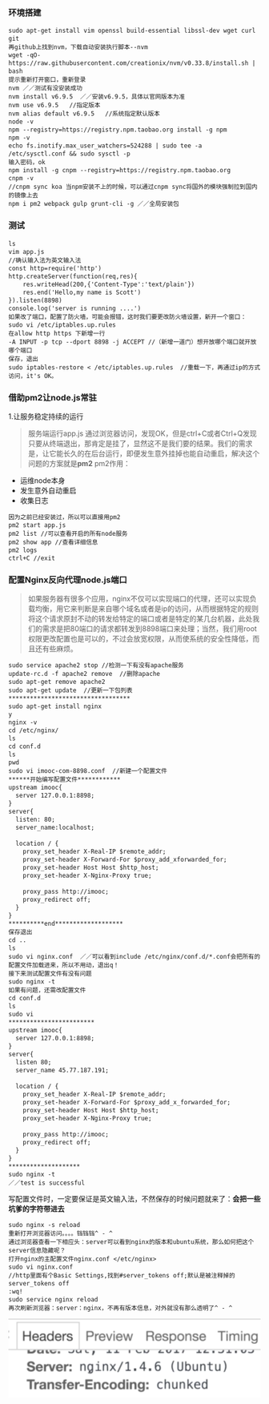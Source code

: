 ### 环境搭建
```
sudo apt-get install vim openssl build-essential libssl-dev wget curl git 
再github上找到nvm，下载自动安装执行脚本--nvm
wget -qO- https://raw.githubusercontent.com/creationix/nvm/v0.33.8/install.sh | bash
提示重新打开窗口，重新登录
nvm ／／测试有没安装成功
nvm install v6.9.5  ／／安装v6.9.5，具体以官网版本为准
nvm use v6.9.5   //指定版本
nvm alias default v6.9.5   //系统指定默认版本
node -v
npm --registry=https://registry.npm.taobao.org install -g npm 
npm -v
echo fs.inotify.max_user_watchers=524288 | sudo tee -a /etc/sysctl.conf && sudo sysctl -p
输入密码，ok
npm install -g cnpm --registry=https://registry.npm.taobao.org
cnpm -v
//cnpm sync koa 当npm安装不上的时候，可以通过cnpm sync将国外的模块强制拉到国内的镜像上去
npm i pm2 webpack gulp grunt-cli -g ／／全局安装包
```
### 测试
```
ls
vim app.js
//确认输入法为英文输入法
const http=require('http')
http.createServer(function(req,res){
	res.writeHead(200,{'Content-Type':'text/plain'})
	res.end('Hello,my name is Scott')
}).listen(8898)
console.log('server is running ....')
如果改了端口，配置了防火墙，可能会报错，这时我们要更改防火墙设置，新开一个窗口：
sudo vi /etc/iptables.up.rules
在allow http https 下新增一行
-A INPUT -p tcp --dport 8898 -j ACCEPT //（新增一道门）想开放哪个端口就开放哪个端口
保存，退出
sudo iptables-restore < /etc/iptables.up.rules  //重载一下，再通过ip的方式访问，it's OK。 
```
### 借助pm2让node.js常驻
1.让服务稳定持续的运行 <br>
> 服务端运行app.js 通过浏览器访问，发现OK，但是ctrl+C或者Ctrl+Q发现只要从终端退出，那肯定是挂了，显然这不是我们要的结果。我们的需求是，让它能长久的在后台运行，即便发生意外挂掉也能自动重启，解决这个问题的方案就是**pm2**
pm2作用：
- 运维node本身
- 发生意外自动重启
- 收集日志
```
因为之前已经安装过，所以可以直接用pm2
pm2 start app.js
pm2 list //可以查看开启的所有node服务
pm2 show app //查看详细信息
pm2 logs 
ctrl+C //exit

```
### 配置Nginx反向代理node.js端口
> 如果服务器有很多个应用，nginx不仅可以实现端口的代理，还可以实现负载均衡，用它来判断是来自哪个域名或者是ip的访问，从而根据特定的规则将这个请求原封不动的转发给特定的端口或者是特定的某几台机器，此处我们的需求是把80端口的请求都转发到8898端口来处理；当然，我们用root权限更改配置也是可以的，不过会放宽权限，从而使系统的安全性降低，而且还有些麻烦。
```
sudo service apache2 stop //检测一下有没有apache服务
update-rc.d -f apache2 remove  //删除apache
sudo apt-get remove apache2
sudo apt-get update  //更新一下包列表
**********************************
sudo apt-get install nginx
y
nginx -v
cd /etc/nginx/
ls
cd conf.d
ls
pwd
sudo vi imooc-com-8898.conf  //新建一个配置文件
******开始编写配置文件************
upstream imooc{
  server 127.0.0.1:8898;
}
server{
  listen: 80;
  server_name:localhost;
  
  location / {
    proxy_set_header X-Real-IP $remote_addr;
    proxy_set-header X-Forward-For $proxy_add_xforwarded_for;
    proxy_set-header Host Host $http_host;
    proxy_set-header X-Nginx-Proxy true;
    
    proxy_pass http://imooc;
    proxy_redirect off;
  }
}
**********end*******************
保存退出
cd ..
ls
sudo vi nginx.conf  ／／可以看到include /etc/nginx/conf.d/*.conf会把所有的配置文件加载进来，所以不用动，退出q！
接下来测试配置文件有没有问题
sudo nginx -t
如果有问题，还需改配置文件
cd conf.d
ls
sudo vi
************************
upstream imooc{
  server 127.0.0.1:8898;
}
server{
  listen 80;
  server_name 45.77.187.191;
  
  location / {
    proxy_set_header X-Real-IP $remote_addr;
    proxy_set-header X-Forward-For $proxy_add_x_forwarded_for;
    proxy_set-header Host Host $http_host;
    proxy_set-header X-Nginx-Proxy true;
    
    proxy_pass http://imooc;
    proxy_redirect off;
  }
}
********************
sudo nginx -t
／／test is successful
```
写配置文件时，一定要保证是英文输入法，不然保存的时候问题就来了：**会把一些坑爹的字符带进去**
```
sudo nginx -s reload
重新打开浏览器访问。。。。铛铛铛^ - ^
通过浏览器查看一下相应头：server可以看到nginx的版本和ubuntu系统，那么如何把这个server信息隐藏呢？
打开nginx的主配置文件nginx.conf </etc/nginx>
sudo vi nginx.conf
//http里面有个Basic Settings,找到#server_tokens off;默认是被注释掉的
server_tokens off
:wq!
sudo service nginx reload
再次刷新浏览器：server：nginx，不再有版本信息，对外就没有那么透明了^ - ^
```
<img src="../imgs/1.png">



